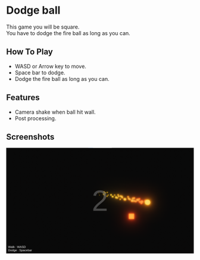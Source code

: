 
# Dodge ball

This game you will be square.\
You have to dodge the fire ball as long as you can.
## How To Play

- WASD or Arrow key to move.
- Space bar to dodge.
- Dodge the fire ball as long as you can.
## Features

- Camera shake when ball hit wall.
- Post processing.

## Screenshots

![App Screenshot 1](/Screenshot/1.png?raw=true)
